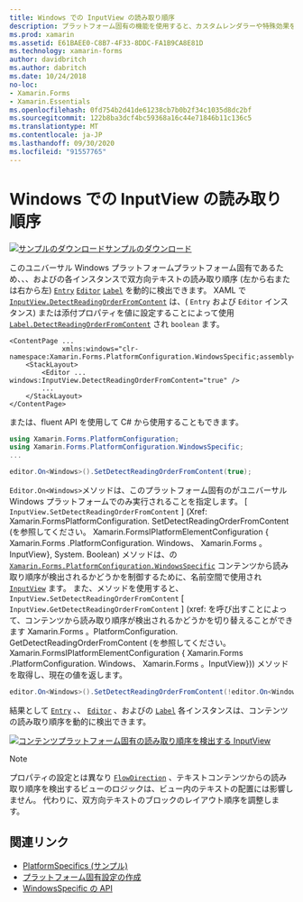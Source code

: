 ```yaml
---
title: Windows での InputView の読み取り順序
description: プラットフォーム固有の機能を使用すると、カスタムレンダラーや特殊効果を実装することなく、特定のプラットフォームでのみ使用できる機能を使用できます。 この記事では、双方向テキストの読み取り順序を動的に検出できるようにする、Windows プラットフォーム固有のを使用する方法について説明します。
ms.prod: xamarin
ms.assetid: E61BAEE0-C8B7-4F33-8DDC-FA1B9CA8E81D
ms.technology: xamarin-forms
author: davidbritch
ms.author: dabritch
ms.date: 10/24/2018
no-loc:
- Xamarin.Forms
- Xamarin.Essentials
ms.openlocfilehash: 0fd754b2d41de61238cb7b0b2f34c1035d8dc2bf
ms.sourcegitcommit: 122b8ba3dcf4bc59368a16c44e71846b11c136c5
ms.translationtype: MT
ms.contentlocale: ja-JP
ms.lasthandoff: 09/30/2020
ms.locfileid: "91557765"
---
```

# <a name="inputview-reading-order-on-windows"></a>Windows での InputView の読み取り順序

[![サンプルのダウンロード](~/media/shared/download.png)サンプルのダウンロード](https://docs.microsoft.com/samples/xamarin/xamarin-forms-samples/userinterface-platformspecifics)

このユニバーサル Windows プラットフォームプラットフォーム固有であるため、、、およびの各インスタンスで双方向テキストの読み取り順序 (左から右または右から左) [`Entry`](xref:Xamarin.Forms.Entry) [`Editor`](xref:Xamarin.Forms.Editor) [`Label`](xref:Xamarin.Forms.Label) を動的に検出できます。 XAML で [`InputView.DetectReadingOrderFromContent`](xref:Xamarin.Forms.PlatformConfiguration.WindowsSpecific.InputView.DetectReadingOrderFromContentProperty) は、( `Entry` および `Editor` インスタンス) または添付プロパティを値に設定することによって使用 [`Label.DetectReadingOrderFromContent`](xref:Xamarin.Forms.PlatformConfiguration.WindowsSpecific.Label.DetectReadingOrderFromContentProperty) され `boolean` ます。

```xaml
<ContentPage ...
             xmlns:windows="clr-namespace:Xamarin.Forms.PlatformConfiguration.WindowsSpecific;assembly=Xamarin.Forms.Core">
    <StackLayout>
        <Editor ... windows:InputView.DetectReadingOrderFromContent="true" />
        ...
    </StackLayout>
</ContentPage>
```

または、fluent API を使用して C# から使用することもできます。

```csharp
using Xamarin.Forms.PlatformConfiguration;
using Xamarin.Forms.PlatformConfiguration.WindowsSpecific;
...

editor.On<Windows>().SetDetectReadingOrderFromContent(true);
```

`Editor.On<Windows>`メソッドは、このプラットフォーム固有のがユニバーサル Windows プラットフォームでのみ実行されることを指定します。 [ `InputView.SetDetectReadingOrderFromContent` ] (Xref: Xamarin.FormsPlatformConfiguration. SetDetectReadingOrderFromContent (を参照してください。 Xamarin.FormsIPlatformElementConfiguration { Xamarin.Forms .PlatformConfiguration. Windows、 Xamarin.Forms 。InputView}, System. Boolean) メソッドは、の [`Xamarin.Forms.PlatformConfiguration.WindowsSpecific`](xref:Xamarin.Forms.PlatformConfiguration.WindowsSpecific) コンテンツから読み取り順序が検出されるかどうかを制御するために、名前空間で使用され [`InputView`](xref:Xamarin.Forms.InputView) ます。 また、メソッドを使用すると、 `InputView.SetDetectReadingOrderFromContent` [ `InputView.GetDetectReadingOrderFromContent` ] (xref: を呼び出すことによって、コンテンツから読み取り順序が検出されるかどうかを切り替えることができます Xamarin.Forms 。PlatformConfiguration. GetDetectReadingOrderFromContent (を参照してください。 Xamarin.FormsIPlatformElementConfiguration { Xamarin.Forms .PlatformConfiguration. Windows、 Xamarin.Forms 。InputView})) メソッドを取得し、現在の値を返します。

```csharp
editor.On<Windows>().SetDetectReadingOrderFromContent(!editor.On<Windows>().GetDetectReadingOrderFromContent());
```

結果として [`Entry`](xref:Xamarin.Forms.Entry) 、、 [`Editor`](xref:Xamarin.Forms.Editor) 、およびの [`Label`](xref:Xamarin.Forms.Label) 各インスタンスは、コンテンツの読み取り順序を動的に検出できます。

[![コンテンツプラットフォーム固有の読み取り順序を検出する InputView](inputview-reading-order-images/editor-readingorder.png "コンテンツプラットフォーム固有の読み取り順序を検出する InputView")](inputview-reading-order-images/editor-readingorder-large.png#lightbox "コンテンツプラットフォーム固有の読み取り順序を検出する InputView")

> [!NOTE]
> プロパティの設定とは異なり [`FlowDirection`](xref:Xamarin.Forms.VisualElement.FlowDirection) 、テキストコンテンツからの読み取り順序を検出するビューのロジックは、ビュー内のテキストの配置には影響しません。 代わりに、双方向テキストのブロックのレイアウト順序を調整します。

## <a name="related-links"></a>関連リンク

- [PlatformSpecifics (サンプル)](/samples/xamarin/xamarin-forms-samples/userinterface-platformspecifics)
- [プラットフォーム固有設定の作成](~/xamarin-forms/platform/platform-specifics/index.md#creating-platform-specifics)
- [WindowsSpecific の API](xref:Xamarin.Forms.PlatformConfiguration.WindowsSpecific)